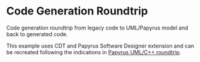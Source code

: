 # Code Generation Roundtrip

Code generation roundtrip from legacy code to UML/Papyrus model and back to generated code. 

This example uses CDT and Papyrus Software Designer extension and can be recreated following the indications in
[Papyrus UML/C++ roundtrip](https://www.youtube.com/watch?v=y8gaxUcXU3c). 
